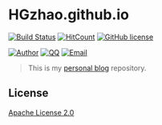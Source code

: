 # HGzhao.github.io

[![Build Status](https://secure.travis-ci.org/HGzhao/HGzhao.github.io.svg)](https://travis-ci.org/HGzhao/HGzhao.github.io)
[![HitCount](http://hits.dwyl.io/HGzhao/HGzhao.github.io.svg)](http://hits.dwyl.io/HGzhao/HGzhao.github.io)
[![GitHub license](https://img.shields.io/github/license/HGzhao/HGzhao.github.io.svg)](https://github.com/HGzhao/HGzhao.github.io/blob/hexo/LICENSE)

[![Author](https://img.shields.io/badge/author-HGzhao-blue.svg?style=flat-square)](https://delusion.coding.me)
[![QQ](https://img.shields.io/badge/QQ-251792033-blue.svg?style=flat-square)](http://wpa.qq.com/msgrd?v=3&uin=&site=qq&menu=yes)
[![Email](https://img.shields.io/badge/Emali%20me-Jeffrey.Zhao_CHN@outlook.com-green.svg?style=flat-square)]()



> This is my [personal blog](https://HGzhao.github.io/) repository.

## License

[Apache License 2.0](http://www.apache.org/licenses/LICENSE-2.0)